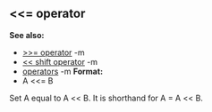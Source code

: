 ## \<\<= operator
**See also:**
*   [\>\>= operator](/ref/operator/%3e%3e=.md) -m
*   [\<\< shift operator](/ref/operator/%3c%3c/shift.md) -m
*   [operators](/ref/operator.md) -m<!-- -->
**Format:**
*   A \<\<= B


Set A equal to A \<\< B. It is shorthand for A = A \<\< B.